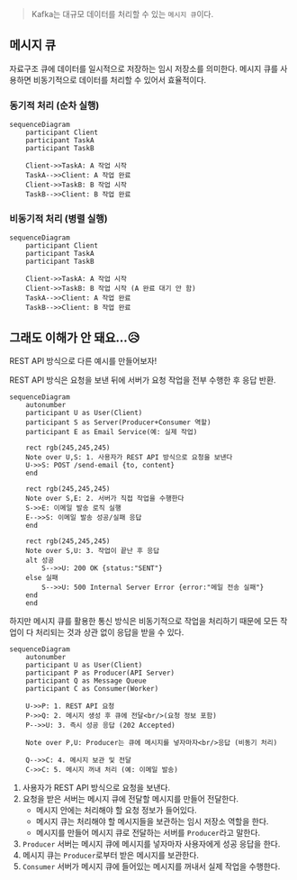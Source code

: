 > Kafka는 대규모 데이터를 처리할 수 있는 `메시지 큐`이다.

## 메시지 큐
자료구조 큐에 데이터를 일시적으로 저장하는 임시 저장소를 의미한다. 메시지 큐를 사용하면 비동기적으로 데이터를 처리할 수 있어서 효율적이다.

### 동기적 처리 (순차 실행)
```mermaid
sequenceDiagram
    participant Client
    participant TaskA
    participant TaskB

    Client->>TaskA: A 작업 시작
    TaskA-->>Client: A 작업 완료
    Client->>TaskB: B 작업 시작
    TaskB-->>Client: B 작업 완료
```

### 비동기적 처리 (병렬 실행)
```mermaid
sequenceDiagram
    participant Client
    participant TaskA
    participant TaskB

    Client->>TaskA: A 작업 시작
    Client->>TaskB: B 작업 시작 (A 완료 대기 안 함)
    TaskA-->>Client: A 작업 완료
    TaskB-->>Client: B 작업 완료
```

## 그래도 이해가 안 돼요...😥
REST API 방식으로 다른 예시를 만들어보자!

REST API 방식은 요청을 보낸 뒤에 서버가 요청 작업을 전부 수행한 후 응답 반환.

```mermaid
sequenceDiagram
    autonumber
    participant U as User(Client)
    participant S as Server(Producer+Consumer 역할)
    participant E as Email Service(예: 실제 작업)

    rect rgb(245,245,245)
    Note over U,S: 1. 사용자가 REST API 방식으로 요청을 보낸다
    U->>S: POST /send-email {to, content}
    end

    rect rgb(245,245,245)
    Note over S,E: 2. 서버가 직접 작업을 수행한다
    S->>E: 이메일 발송 로직 실행
    E-->>S: 이메일 발송 성공/실패 응답
    end

    rect rgb(245,245,245)
    Note over S,U: 3. 작업이 끝난 후 응답
    alt 성공
        S-->>U: 200 OK {status:"SENT"}
    else 실패
        S-->>U: 500 Internal Server Error {error:"메일 전송 실패"}
    end
    end
```

하지만 메시지 큐를 활용한 통신 방식은 비동기적으로 작업을 처리하기 때문에 모든 작업이 다 처리되는 것과 상관 없이 응답을 받을 수 있다.

```mermaid
sequenceDiagram
    autonumber
    participant U as User(Client)
    participant P as Producer(API Server)
    participant Q as Message Queue
    participant C as Consumer(Worker)

    U->>P: 1. REST API 요청
    P->>Q: 2. 메시지 생성 후 큐에 전달<br/>(요청 정보 포함)
    P-->>U: 3. 즉시 성공 응답 (202 Accepted)

    Note over P,U: Producer는 큐에 메시지를 넣자마자<br/>응답 (비동기 처리)

    Q-->>C: 4. 메시지 보관 및 전달
    C->>C: 5. 메시지 꺼내 처리 (예: 이메일 발송)
```

1. 사용자가 REST API 방식으로 요청을 보낸다.
2. 요청을 받은 서버는 메시지 큐에 전달할 메시지를 만들어 전달한다.
	- 메시지 안에는 처리해야 할 요청 정보가 들어있다.
	- 메시지 큐는 처리해야 할 메시지들을 보관하는 임시 저장소 역할을 한다.
	- 메시지를 만들어 메시지 큐로 전달하는 서버를 `Producer`라고 말한다.
3. `Producer` 서버는 메시지 큐에 메시지를 넣자마자 사용자에게 성공 응답을 한다.
4. 메시지 큐는 `Producer`로부터 받은 메시지를 보관한다.
5. `Consumer` 서버가 메시지 큐에 들어있는 메시지를 꺼내서 실제 작업을 수행한다.